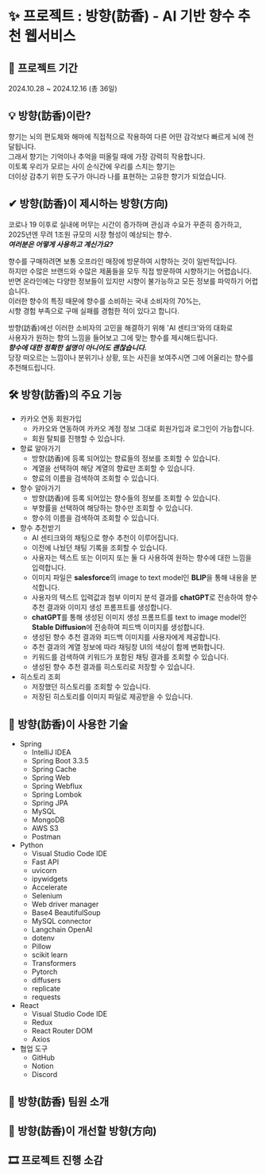 # ✨ 프로젝트 : 방향(訪香) - AI 기반 향수 추천 웹서비스

## 📅 프로젝트 기간
2024.10.28 ~ 2024.12.16 (총 36일)

## 💡 방향(訪香)이란?
향기는 뇌의 편도체와 해마에 직접적으로 작용하여 다른 어떤 감각보다 빠르게 뇌에 전달됩니다.   
그래서 향기는 기억이나 추억을 떠올릴 때에 가장 강력히 작용합니다.   
이토록 우리가 모르는 사이 순식간에 우리를 스치는 향기는   
더이상 감추기 위한 도구가 아니라 나를 표현하는 고유한 향기가 되었습니다.

## ✔ 방향(訪香)이 제시하는 방향(方向)
코로나 19 이후로 실내에 머무는 시간이 증가하며 관심과 수요가 꾸준히 증가하고,   
2025년엔 무려 1조원 규모의 시장 형성이 예상되는 향수.   
***여러분은 어떻게 사용하고 계신가요?***

향수를 구매하려면 보통 오프라인 매장에 방문하여 시향하는 것이 일반적입니다.   
하지만 수많은 브랜드와 수많은 제품들을 모두 직접 방문하여 시향하기는 어렵습니다.   
반면 온라인에는 다양한 정보들이 있지만 시향이 불가능하고 모든 정보를 파악하기 어렵습니다.   
이러한 향수의 특징 때문에 향수를 소비하는 국내 소비자의 70%는,   
시향 경험 부족으로 구매 실패를 경험한 적이 있다고 합니다.   

방향(訪香)에선 이러한 소비자의 고민을 해결하기 위해 'AI 센티크'와의 대화로   
사용자가 원하는 향의 느낌을 들어보고 그에 맞는 향수를 제시해드립니다.   
***향수에 대한 정확한 설명이 아니어도 괜찮습니다.***   
당장 떠오르는 느낌이나 분위기나 상황, 또는 사진을 보여주시면 그에 어울리는 향수를 추천해드립니다.

## 🛠 방향(訪香)의 주요 기능
* 카카오 연동 회원가입
  + 카카오와 연동하여 카카오 계정 정보 그대로 회원가입과 로그인이 가능합니다.
  + 회원 탈퇴를 진행할 수 있습니다.
* 향료 알아가기
  + 방향(訪香)에 등록 되어있는 향료들의 정보를 조회할 수 있습니다.
  + 계열을 선택하여 해당 계열의 향료만 조회할 수 있습니다.
  + 향료의 이름을 검색하여 조회할 수 있습니다.
* 향수 알아가기
  + 방향(訪香)에 등록 되어있는 향수들의 정보를 조회할 수 있습니다.
  + 부향률을 선택하여 해당하는 향수만 조회할 수 있습니다.
  + 향수의 이름을 검색하여 조회할 수 있습니다.
* 향수 추천받기
  + AI 센티크와의 채팅으로 향수 추천이 이루어집니다.
  + 이전에 나눴던 채팅 기록을 조회할 수 있습니다.
  + 사용자는 텍스트 또는 이미지 또는 둘 다 사용하여 원하는 향수에 대한 느낌을 입력합니다.
  + 이미지 파일은 **salesforce**의 image to text model인 **BLIP**을 통해 내용을 분석합니다.
  + 사용자의 텍스트 입력값과 첨부 이미지 분석 결과를 **chatGPT**로 전송하여 향수 추천 결과와 이미지 생성 프롬프트를 생성합니다.
  + **chatGPT**를 통해 생성된 이미지 생성 프롬프트를 text to image model인 **Stable Diffusion**에 전송하여 피드백 이미지를 생성합니다.
  + 생성된 향수 추천 결과와 피드백 이미지를 사용자에게 제공합니다.
  + 추천 결과의 계열 정보에 따라 채팅창 UI의 색상이 함께 변화합니다.
  + 키워드를 검색하여 키워드가 포함된 채팅 결과를 조회할 수 있습니다.
  + 생성된 향수 추천 결과를 히스토리로 저장할 수 있습니다.
* 히스토리 조회
  + 저장했던 히스토리를 조회할 수 있습니다.
  + 저장된 히스토리를 이미지 파일로 제공받을 수 있습니다.
 
## 🥽 방향(訪香)이 사용한 기술
* Spring
  + IntelliJ IDEA
  + Spring Boot 3.3.5
  + Spring Cache
  + Spring Web
  + Spring Webflux
  + Spring Lombok
  + Spring JPA
  + MySQL
  + MongoDB
  + AWS S3
  + Postman
* Python
  + Visual Studio Code IDE
  + Fast API
  + uvicorn
  + ipywidgets
  + Accelerate
  + Selenium
  + Web driver manager
  + Base4 BeautifulSoup
  + MySQL connector
  + Langchain OpenAI
  + dotenv
  + Pillow
  + scikit learn
  + Transformers
  + Pytorch
  + diffusers
  + replicate
  + requests
* React
  + Visual Studio Code IDE
  + Redux
  + React Router DOM
  + Axios
* 협업 도구
  + GitHub
  + Notion
  + Discord

## 🤲 방향(訪香) 팀원 소개

## 📐 방향(訪香)이 개선할 방향(方向)

## 🎞 프로젝트 진행 소감
